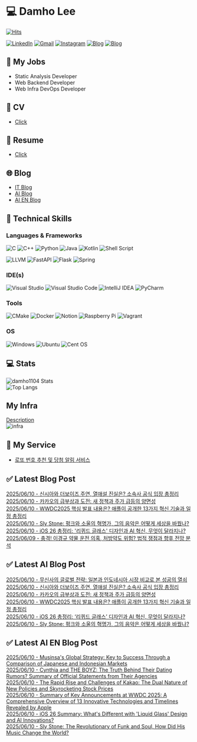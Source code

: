 
# 💻 Damho Lee

[![Hits](https://hits.seeyoufarm.com/api/count/incr/badge.svg?url=https%3A%2F%2Fgithub.com%2Fdamho1104&count_bg=%233D9CC8&title_bg=%23555555&icon=&icon_color=%23E7E7E7&title=hits&edge_flat=false)](https://hits.seeyoufarm.com)  

[![LinkedIn](https://img.shields.io/badge/Linkedin-%230077B5.svg?style=flat&logo=linkedin&logoColor=white)](https://www.linkedin.com/in/damho1104/)
[![Gmail](https://img.shields.io/badge/Gmail-D14836?style=flat&logo=gmail&logoColor=white)](mailto:damho1104@gmail.com)
[![Instagram](https://img.shields.io/badge/Instargram-%23E4405F.svg?style=flat&logo=Instagram&logoColor=white)](https://www.instagram.com/damho1104/)
[![Blog](https://img.shields.io/badge/Blog-%23000000.svg?style=flat&logo=Tistory&logoColor=white)](https://dmomo.co.kr/)
[![Blog](https://img.shields.io/badge/Blog-%23000000.svg?style=flat&logo=WordPress&logoColor=white)](https://blog.ai.dmomo.co.kr/)

## 📃 My Jobs
- Static Analysis Developer
- Web Backend Developer
- Web Infra DevOps Developer

## 📰 CV
- [Click](https://resume.dmomo.net/damho.lee/resume)  

## 📘 Resume
- [Click](https://damho1104.notion.site/8af3191b9815406d95708d9a0cea5a9e)  

## 🌐 Blog
- [IT Blog](https://dmomo.co.kr/)
- [AI Blog](https://blog.ai.dmomo.co.kr/)
- [AI EN Blog](https://ai.trend.dmomo.co.kr/)

## 💪 Technical Skills
### Languages & Frameworks
![C](https://img.shields.io/badge/c-%2300599C.svg?style=flat&logo=c&logoColor=white)
![C++](https://img.shields.io/badge/c++-%2300599C.svg?style=flat&logo=c%2B%2B&logoColor=white)
![Python](https://img.shields.io/badge/Python-3776AB.svg?&style=flat&logo=Python&logoColor=white)
![Java](https://img.shields.io/badge/java-%23ED8B00.svg?style=flat&logo=openjdk&logoColor=white)
![Kotlin](https://img.shields.io/badge/Kotlin-%237F52FF.svg?style=flat&logo=Kotlin&logoColor=white)
![Shell Script](https://img.shields.io/badge/Shell_script-%23121011.svg?style=flat&logo=gnu-bash&logoColor=white)  
  
![LLVM](https://img.shields.io/badge/LLVM/Clang-000B1D.svg?&style=flat&logo=LLVM&logoColor=white)
![FastAPI](https://img.shields.io/badge/FastAPI-005571?style=flat&logo=fastapi)
![Flask](https://img.shields.io/badge/Flask-%23000.svg?style=flat&logo=flask&logoColor=white)
![Spring](https://img.shields.io/badge/Springboot-%236DB33F.svg?style=flat&logo=spring&logoColor=white)
  
  
### IDE(s)
![Visual Studio](https://img.shields.io/badge/Visual%20Studio-5C2D91.svg?style=flat&logo=visual-studio&logoColor=white) 
![Visual Studio Code](https://img.shields.io/badge/Visual%20Studio%20Code-0078d7.svg?style=flat&logo=visual-studio-code&logoColor=white)
![IntelliJ IDEA](https://img.shields.io/badge/IntelliJIDEA-000000.svg?style=flat&logo=intellij-idea&logoColor=white) 
![PyCharm](https://img.shields.io/badge/PyCharm-143?style=flat&logo=pycharm&logoColor=black&color=black&labelColor=green) 


### Tools
![CMake](https://img.shields.io/badge/CMake-%23008FBA.svg?style=flat&logo=cmake&logoColor=white)
![Docker](https://img.shields.io/badge/docker-%230db7ed.svg?style=flat&logo=docker&logoColor=white)
![Notion](https://img.shields.io/badge/Notion-%23000000.svg?style=flat&logo=notion&logoColor=white)
![Raspberry Pi](https://img.shields.io/badge/-RaspberryPi-C51A4A?style=flat&logo=Raspberry-Pi)
![Vagrant](https://img.shields.io/badge/Vagrant-%231563FF.svg?style=flat&logo=vagrant&logoColor=white)


### OS
![Windows](https://img.shields.io/badge/Windows-0078D6?style=flat&logo=windows&logoColor=white)
![Ubuntu](https://img.shields.io/badge/Ubuntu-E95420?style=flat&logo=ubuntu&logoColor=white)
![Cent OS](https://img.shields.io/badge/Cent%20OS-002260?style=flat&logo=centos&logoColor=F0F0F0)


## :computer: Stats
![damho1104 Stats](https://github-readme-stats.vercel.app/api?username=damho1104&hide=issues&show_icons=true&show=prs_merged,prs_merged_percentage&theme=chartreuse-dark)  
![Top Langs](https://github-readme-stats.vercel.app/api/top-langs/?username=damho1104&layout=compact&theme=chartreuse-dark)


## My Infra
[Description](https://dmomo.co.kr/444)  
![infra](https://nextcloud.dmomo.net/apps/files_sharing/publicpreview/EtWDB9RaEXyf4FT?file=/&fileId=142416&x=6016&y=3384&a=true&etag=eee0bc0c4308201c786211582fdbc678)  





## 📣 My Service
- [로또 번호 추천 및 당첨 알림 서비스](https://lotto.dmomo.co.kr/)  


## ✅ Latest Blog Post

[2025/06/10 - 신시아와 더보이즈 주연, 열애설 진실은? 소속사 공식 입장 총정리](http://dmomo.co.kr/562) <br/>
[2025/06/10 - 카카오의 급부상과 도전: 새 정책과 주가 급등의 양면성](http://dmomo.co.kr/561) <br/>
[2025/06/10 - WWDC2025 핵심 발표 내용은? 애플이 공개한 13가지 혁신 기술과 일정 총정리](http://dmomo.co.kr/560) <br/>
[2025/06/10 - Sly Stone: 펑크와 소울의 혁명가, 그의 음악은 어떻게 세상을 바꿨나?](http://dmomo.co.kr/559) <br/>
[2025/06/10 - iOS 26 총정리: '리퀴드 글래스' 디자인과 AI 혁신, 무엇이 달라지나?](http://dmomo.co.kr/558) <br/>
[2025/06/09 - 충격! 이경규 약물 운전 의혹, 처방약도 위험? 법적 쟁점과 향후 전망 분석](http://dmomo.co.kr/557) <br/>

## ✅ Latest AI Blog Post
[2025/06/10 - 무신사의 글로벌 전략: 일본과 인도네시아 시장 비교로 본 성공의 열쇠](https://blog.ai.dmomo.co.kr/trend/2951) <br/>
[2025/06/10 - 신시아와 더보이즈 주연, 열애설 진실은? 소속사 공식 입장 총정리](https://blog.ai.dmomo.co.kr/trend/2948) <br/>
[2025/06/10 - 카카오의 급부상과 도전: 새 정책과 주가 급등의 양면성](https://blog.ai.dmomo.co.kr/trend/2945) <br/>
[2025/06/10 - WWDC2025 핵심 발표 내용은? 애플이 공개한 13가지 혁신 기술과 일정 총정리](https://blog.ai.dmomo.co.kr/tech/2942) <br/>
[2025/06/10 - iOS 26 총정리: ‘리퀴드 글래스’ 디자인과 AI 혁신, 무엇이 달라지나?](https://blog.ai.dmomo.co.kr/trend/2939) <br/>
[2025/06/10 - Sly Stone: 펑크와 소울의 혁명가, 그의 음악은 어떻게 세상을 바꿨나?](https://blog.ai.dmomo.co.kr/trend/2937) <br/>

## ✅ Latest AI EN Blog Post
[2025/06/10 - Musinsa's Global Strategy: Key to Success Through a Comparison of Japanese and Indonesian Markets](https://ai.trend.dmomo.co.kr/2025/06/musinsas-global-strategy-key-to-success.html) <br/>
[2025/06/10 - Cynthia and THE BOYZ: The Truth Behind Their Dating Rumors? Summary of Official Statements from Their Agencies](https://ai.trend.dmomo.co.kr/2025/06/cynthia-and-boyz-truth-behind-their.html) <br/>
[2025/06/10 - The Rapid Rise and Challenges of Kakao: The Dual Nature of New Policies and Skyrocketing Stock Prices](https://ai.trend.dmomo.co.kr/2025/06/the-rapid-rise-and-challenges-of-kakao.html) <br/>
[2025/06/10 - Summary of Key Announcements at WWDC 2025: A Comprehensive Overview of 13 Innovative Technologies and Timelines Revealed by Apple](https://ai.trend.dmomo.co.kr/2025/06/summary-of-key-announcements-at-wwdc.html) <br/>
[2025/06/10 - iOS 26 Summary: What's Different with 'Liquid Glass' Design and AI Innovations?](https://ai.trend.dmomo.co.kr/2025/06/ios-26-summary-whats-different-with.html) <br/>
[2025/06/10 - Sly Stone: The Revolutionary of Funk and Soul, How Did His Music Change the World?](https://ai.trend.dmomo.co.kr/2025/06/sly-stone-revolutionary-of-funk-and.html) <br/>
